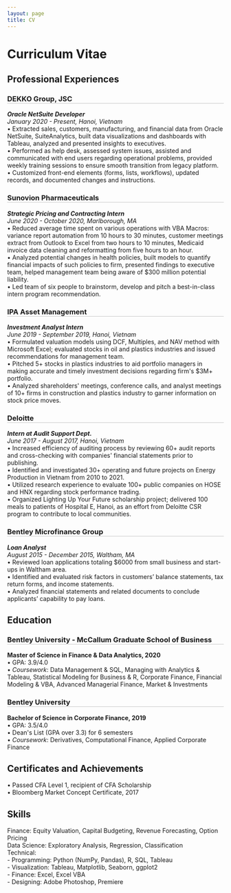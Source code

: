 ```yaml
---
layout: page
title: CV
---
```

<div class="sidebar-right" style="background-color:#202020"></div>
<h1 class="page-title">Curriculum Vitae</h1>
<style>
	h3{
		border-bottom: 0.75px solid #c5c5c5;
	}
</style>

## Professional Experiences    
### DEKKO Group, JSC  
***Oracle NetSuite Developer***  
*January 2020 - Present, Hanoi, Vietnam*  
• Extracted sales, customers, manufacturing, and financial data from Oracle NetSuite, SuiteAnalytics, built data visualizations and dashboards with Tableau, analyzed and presented insights to executives.  
• Performed as help desk, assessed system issues, assisted and communicated with end users regarding operational problems, provided weekly training sessions to ensure smooth transition from legacy platform.  
• Customized front-end elements (forms, lists, workflows), updated records, and documented changes and instructions.  


### Sunovion Pharmaceuticals       
***Strategic Pricing and Contracting Intern***     
*June 2020 - October 2020, Marlborough, MA*  
• Reduced average time spent on various operations with VBA Macros: variance report automation from 10 hours to 30 minutes, customer meetings extract from Outlook to Excel from two hours to 10 minutes, Medicaid invoice
data cleaning and reformatting from five hours to an hour.  
• Analyzed potential changes in health policies, built models to quantify financial impacts of such policies to firm, presented findings to executive team, helped management team being aware of $300 million potential liability.  
• Led team of six people to brainstorm, develop and pitch a best-in-class intern program recommendation.  

### IPA Asset Management      
***Investment Analyst Intern***        
*June 2019 - September 2019, Hanoi, Vietnam*     
• Formulated valuation models using DCF, Multiples, and NAV method with Microsoft Excel; evaluated stocks in oil and plastics industries and issued recommendations for management team.  
• Pitched 5+ stocks in plastics industries to aid portfolio managers in making
accurate and timely investment decisions regarding firm's $3M+ portfolio.  
• Analyzed shareholders' meetings, conference calls, and analyst meetings of
10+ firms in construction and plastics industry to garner information on stock
price moves.  

### Deloitte     
***Intern at Audit Support Dept.***    
*June 2017 - August 2017, Hanoi, Vietnam*      
• Increased efficiency of auditing process by reviewing 60+ audit reports
and cross-checking with companies' financial statements prior to publishing.  
• Identified and investigated 30+ operating and future projects on Energy
Production in Vietnam from 2010 to 2021.   
• Utilized research experience to evaluate 100+ public companies on HOSE
and HNX regarding stock performance trading.  
• Organized Lighting Up Your Future scholarship project; delivered 100 meals
to patients of Hospital E, Hanoi, as an effort from Deloitte CSR program to
contribute to local communities.  

### Bentley Microfinance Group     
***Loan Analyst***    
*August 2015 - December 2015, Waltham, MA*     
• Reviewed loan applications totaling $6000 from small business and start-ups
in Waltham area.  
• Identified and evaluated risk factors in customers’ balance statements, tax
return forms, and income statements.  
• Analyzed financial statements and related documents to conclude applicants’
capability to pay loans.  


## Education   
### Bentley University - McCallum Graduate School of Business 
**Master of Science in Finance & Data Analytics, 2020**  
• GPA: 3.9/4.0  
• *Coursework*: Data Management & SQL, Managing with Analytics & Tableau, Statistical Modeling for Business
& R, Corporate Finance, Financial Modeling & VBA, Advanced Managerial Finance, Market & Investments   
### Bentley University  
**Bachelor of Science in Corporate Finance, 2019**   
• GPA: 3.5/4.0   
• Dean's List (GPA over 3.3) for 6 semesters  
• *Coursework*: Derivatives, Computational Finance, Applied Corporate Finance  
  
  
## Certificates and Achievements  
• Passed CFA Level 1, recipient of CFA Scholarship  
• Bloomberg Market Concept Certificate, 2017  
  
  
## Skills  
Finance: Equity Valuation, Capital Budgeting, Revenue Forecasting, Option Pricing  
Data Science: Exploratory Analysis, Regression, Classification  
Technical:  
	- Programming: Python (NumPy, Pandas), R, SQL, Tableau   
	- Visualization: Tableau, Matplotlib, Seaborn, ggplot2   
	- Finance: Excel, Excel VBA   
	- Designing: Adobe Photoshop, Premiere     

